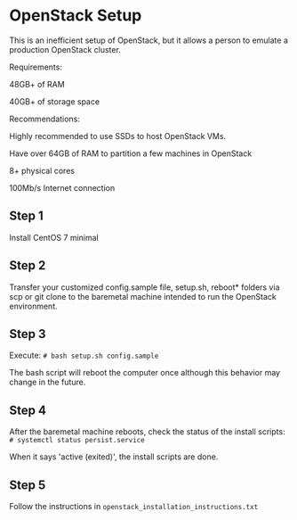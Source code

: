 # OpenStack Setup

This is an inefficient setup of OpenStack, but it allows a person to emulate a production OpenStack cluster.

Requirements:

48GB+ of RAM

40GB+ of storage space

Recommendations:

Highly recommended to use SSDs to host OpenStack VMs.

Have over 64GB of RAM to partition a few machines in OpenStack

8+ physical cores

100Mb/s Internet connection


## Step 1
Install CentOS 7 minimal

## Step 2
Transfer your customized config.sample file, setup.sh, reboot* folders via scp or git clone to the baremetal machine intended to run the OpenStack environment.

## Step 3
Execute: `# bash setup.sh config.sample `

The bash script will reboot the computer once although this behavior may change in the future.

## Step 4
After the baremetal machine reboots, check the status of the install scripts: `# systemctl status persist.service `

When it says 'active (exited)', the install scripts are done.

## Step 5
Follow the instructions in `openstack_installation_instructions.txt`
